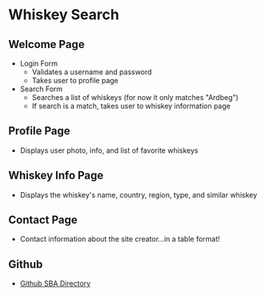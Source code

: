 # Whiskey Search

## Welcome Page
- Login Form
    - Validates a username and password
    - Takes user to profile page
- Search Form
    - Searches a list of whiskeys (for now it only matches "Ardbeg")
    - If search is a match, takes user to whiskey information page

## Profile Page
- Displays user photo, info, and list of favorite whiskeys

## Whiskey Info Page 
- Displays the whiskey's name, country, region, type, and similar whiskey

## Contact Page
- Contact information about the site creator...in a table format!

## Github

- [Github SBA Directory](https://github.com/DustyHatz/teksystems-java/tree/main/javascript/sba_html_css_js)
